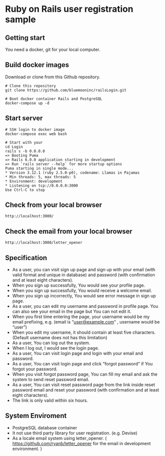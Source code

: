 # Ruby on Rails user registration sample

## Getting start

You need a docker, git for your local computer.

## Build docker images

Download or clone from this Github repository.

```
# Clone this repository
git clone https://github.com/bluemooninc/railsLogin.git

# Boot docker container Rails and PostgreSQL
docker-compose up -d
```

## Start server

```
# SSH login to docker image
docker-compose exec web bash

# Start with your
cd Login
rails s -b 0.0.0.0
=> Booting Puma
=> Rails 6.0.0 application starting in development
=> Run `rails server --help` for more startup options
Puma starting in single mode...
* Version 3.12.1 (ruby 2.5.0-p0), codename: Llamas in Pajamas
* Min threads: 5, max threads: 5
* Environment: development
* Listening on tcp://0.0.0.0:3000
Use Ctrl-C to stop

```

## Check from your local browser

```
http://localhost:3000/
```

## Check the email from your local browser

```
http://localhost:3000/letter_opener
```


## Specification

- As a user, you can visit sign up page and sign up with your email (with valid format and unique in database) and password (with confirmation and at least eight characters).
- When you sign up successfully, You would see your profile page.
- When you sign up successfully, You would receive a welcome email.
- When you sign up incorrectly, You would see error message in sign up page.
- As a user, you can edit my username and password in profile page. You can also see your email in the page but You can not edit it.
- When you first time entering the page, your username would be my email prefixing, e.g. (email is “user@example.com” , username would be “user”)
- When you edit my username, it should contain at least five characters. (Default username does not has this limitation)
- As a user, You can log out the system.
- When I log out, I would see the login page.
- As a user, You can visit login page and login with your email and password.
- As a user, You can visit login page and click “forgot password” if You forgot your password.
- When you visit forgot password page, You can fill my email and ask the system to send reset password email.
- As a user, You can visit reset password page from the link inside reset password email and reset your password (with confirmation and at least eight characters).
- The link is only valid within six hours.

## System Enviroment

- PostgreSQL database container
- It not use third party library for user registration. (e.g. Devise)
- As a locale email system using letter_opener. ( https://github.com/ryanb/letter_opener for the email in development environment. )
